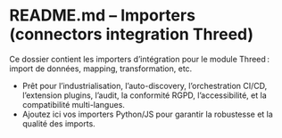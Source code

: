 # README.md – Importers (connectors integration Threed)

Ce dossier contient les importers d’intégration pour le module Threed : import de données, mapping, transformation, etc.
- Prêt pour l’industrialisation, l’auto-discovery, l’orchestration CI/CD, l’extension plugins, l’audit, la conformité RGPD, l’accessibilité, et la compatibilité multi-langues.
- Ajoutez ici vos importers Python/JS pour garantir la robustesse et la qualité des imports.
